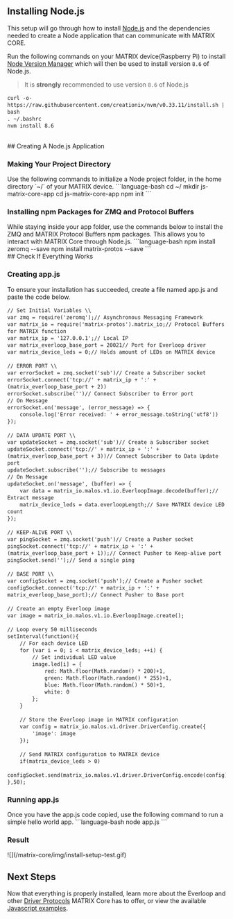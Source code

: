 ## Installing Node.js
This setup will go through how to install <a href="https://nodejs.org/en/" target="_blank">Node.js</a> and the dependencies needed to create a Node application that can communicate with MATRIX CORE.

Run the following commands on your MATRIX device(Raspberry Pi) to install <a href="https://github.com/creationix/nvm" target="_blank">Node Version Manager</a> which will then be used to install version `8.6` of Node.js.
> It is **strongly** recommended to use version `8.6` of Node.js
```language-bash
curl -o- https://raw.githubusercontent.com/creationix/nvm/v0.33.11/install.sh | bash
. ~/.bashrc
nvm install 8.6
```

<br/>
## Creating A Node.js Application
<h3 style="padding-top: 0">Making Your Project Directory</h3>
Use the following commands to initialize a Node project folder, in the home directory `~/` of your MATRIX device.
```language-bash
cd ~/
mkdir js-matrix-core-app
cd js-matrix-core-app
npm init
```

<h3 style="padding-top: 0">Installing npm Packages for ZMQ and Protocol Buffers</h3>
While staying inside your app folder, use the commands below to install the ZMQ and MATRIX Protocol Buffers npm packages. This allows you to interact with MATRIX Core through Node.js.
```language-bash
npm install zeromq --save
npm install matrix-protos --save
```

<br/>
## Check If Everything Works
<h3 style="padding-top: 0">Creating app.js</h3>
To ensure your installation has succeeded, create a file named app.js and paste the code below.

```language-javascript
// Set Initial Variables \\
var zmq = require('zeromq');// Asynchronous Messaging Framework
var matrix_io = require('matrix-protos').matrix_io;// Protocol Buffers for MATRIX function
var matrix_ip = '127.0.0.1';// Local IP
var matrix_everloop_base_port = 20021// Port for Everloop driver
var matrix_device_leds = 0;// Holds amount of LEDs on MATRIX device

// ERROR PORT \\
var errorSocket = zmq.socket('sub')// Create a Subscriber socket
errorSocket.connect('tcp://' + matrix_ip + ':' + (matrix_everloop_base_port + 2))
errorSocket.subscribe('')// Connect Subscriber to Error port
// On Message
errorSocket.on('message', (error_message) => {
	console.log('Error received: ' + error_message.toString('utf8'))
});

// DATA UPDATE PORT \\
var updateSocket = zmq.socket('sub')// Create a Subscriber socket
updateSocket.connect('tcp://' + matrix_ip + ':' + (matrix_everloop_base_port + 3))// Connect Subscriber to Data Update port
updateSocket.subscribe('');// Subscribe to messages
// On Message
updateSocket.on('message', (buffer) => {
	var data = matrix_io.malos.v1.io.EverloopImage.decode(buffer);// Extract message
	matrix_device_leds = data.everloopLength;// Save MATRIX device LED count
});

// KEEP-ALIVE PORT \\
var pingSocket = zmq.socket('push')// Create a Pusher socket
pingSocket.connect('tcp://' + matrix_ip + ':' + (matrix_everloop_base_port + 1));// Connect Pusher to Keep-alive port
pingSocket.send('');// Send a single ping

// BASE PORT \\
var configSocket = zmq.socket('push');// Create a Pusher socket
configSocket.connect('tcp://' + matrix_ip + ':' + matrix_everloop_base_port);// Connect Pusher to Base port

// Create an empty Everloop image
var image = matrix_io.malos.v1.io.EverloopImage.create();

// Loop every 50 milliseconds
setInterval(function(){
    // For each device LED
    for (var i = 0; i < matrix_device_leds; ++i) {
        // Set individual LED value
        image.led[i] = {
            red: Math.floor(Math.random() * 200)+1,
            green: Math.floor(Math.random() * 255)+1,
            blue: Math.floor(Math.random() * 50)+1,
            white: 0
        };
    }

    // Store the Everloop image in MATRIX configuration
    var config = matrix_io.malos.v1.driver.DriverConfig.create({
        'image': image
	});
	
    // Send MATRIX configuration to MATRIX device
    if(matrix_device_leds > 0)
        configSocket.send(matrix_io.malos.v1.driver.DriverConfig.encode(config).finish());
},50);
```

<h3 style="padding-top: 0">Running app.js</h3>
Once you have the app.js code copied, use the following command to run a simple hello world app.
```language-bash
node app.js
```
<h3 style="padding-top: 0">Result</h3>
![](/matrix-core/img/install-setup-test.gif)

## Next Steps
Now that everything is properly installed, learn more about the Everloop and other [Driver Protocols](../protocols) MATRIX Core has to offer, or view the available [Javascript examples](../javascript-examples).